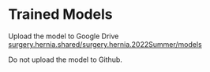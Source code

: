 # Trained Models

Upload the model to Google Drive [surgery.hernia.shared/surgery.hernia.2022Summer/models](https://drive.google.com/drive/folders/1dxfk_HoatoJH1OUgf7ORDLnzaf7PEhQS?usp=sharing)

Do not upload the model to Github. 
